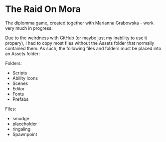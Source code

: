 # The Raid On Mora
The diplomma game, created together with Marianna Grabowska - work very much in progress.

Due to the weirdness with GitHub (or maybe just my inability to use it propery), I had to copy most files without the Assets folder that normally contained them. As such, the following files and folders must be placed into an Assets folder: 

Folders: 
* Scripts
* Ability Icons
* Scenes
* Editor
* Fonts
* Prefabs

Files:
* smudge
* placeholder
* ringaling
* Spawnpoint
